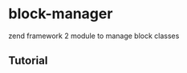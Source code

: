 # block-manager
zend framework 2 module to manage block classes

<article>
 <h2>Tutorial</h2>
</article>
